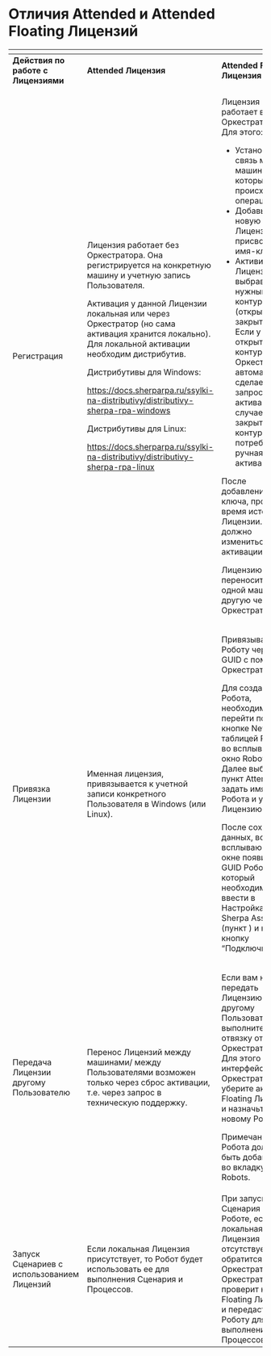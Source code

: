 # Отличия Attended и Attended Floating Лицензий

<table data-header-hidden><thead><tr><th width="173"></th><th width="195"></th><th></th></tr></thead><tbody><tr><td><strong>Действия по работе с Лицензиями</strong></td><td><strong>Attended Лицензия</strong></td><td><strong>Attended Floating  Лицензия</strong></td></tr><tr><td>Регистрация</td><td><p>Лицензия работает без Оркестратора. Она регистрируется на конкретную машину и учетную запись Пользователя. </p><p>Активация у данной Лицензии локальная или через Оркестратор (но сама активация хранится локально). Для локальной активации необходим дистрибутив.</p><p>Дистрибутивы для Windows:</p><p><a href="https://docs.sherparpa.ru/ssylki-na-distributivy/distributivy-sherpa-rpa-windows">https://docs.sherparpa.ru/ssylki-na-distributivy/distributivy-sherpa-rpa-windows</a></p><p>Дистрибутивы для Linux:</p><p><a href="https://docs.sherparpa.ru/ssylki-na-distributivy/distributivy-sherpa-rpa-linux">https://docs.sherparpa.ru/ssylki-na-distributivy/distributivy-sherpa-rpa-linux</a></p></td><td><p>Лицензия работает в паре с Оркестратором. Для этого:</p><ul><li>Установите связь между машинами, на которых будут происходить операции.</li><li>Добавьте новую Лицензию, присвоив ей имя-ключ.</li><li>Активируйте Лицензию, выбрав нужный контур (открытый или закрытый). Если у вас открытый контур, Оркестратор автоматически сделает запросы на активацию. В случае закрытого контура потребуется ручная активация.</li></ul><p>После добавления ключа, проверьте время истечения Лицензии. Оно должно измениться после активации.</p><p>Лицензию можно переносить с одной машины на другую через Оркестратор.</p></td></tr><tr><td>Привязка Лицензии</td><td>Именная лицензия, привязывается к учетной записи конкретного Пользователя в Windows (или Linux).</td><td><p>Привязывается к Роботу через GUID с помощью Оркестратора.</p><p>Для создания Робота, необходимо перейти по кнопке New над таблицей Robots во всплывающее окно Robots. Далее выбрать пункт Attended, задать имя Робота и указать Лицензию.</p><p>После сохранения данных, во всплывающем окне появится GUID Робота, который необходимо ввести в Настройках Sherpa Assistant (пункт <img src="https://lh7-rt.googleusercontent.com/docsz/AD_4nXcAxGQlkfCm3G0sbCbybHEE2OsUqudV9eaUudDaAp-_6SjsJtyWZxS412o46F-fV8m26tc7lUhXXGp3oMGQ_PSGI-4raQ4J1mPaFt0u3SfDK62Feurm1OFdMP3kGjqEePfZhWsfEw?key=pg9H1m2mBkSPnkQcnBWJgVSv" alt="">) и нажать кнопку “Подключиться”.</p></td></tr><tr><td>Передача Лицензии другому Пользователю</td><td>Перенос Лицензий между машинами/ между Пользователями возможен только через сброс активации, т.е. через запрос в техническую поддержку.</td><td><p>Если вам нужно передать Лицензию другому Пользователю, выполните отвязку от Оркестратора. Для этого в интерфейсе Оркестратора уберите активную Floating Лицензию и назначьте ее новому Роботу.</p><p>Примечание: Оба Робота должны быть добавлены во вкладку Robots.</p></td></tr><tr><td>Запуск Сценариев с использованием Лицензий</td><td>Если локальная Лицензия присутствует, то Робот будет использовать ее для выполнения Сценария и Процессов.</td><td>При запуске Сценария на Роботе, если локальная Лицензия отсутствует, он обратится к Оркестратору. Оркестратор проверит наличие Floating Лицензии и передаст ее Роботу для выполнения Процессов.</td></tr></tbody></table>

